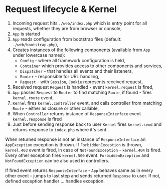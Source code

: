# Request lifecycle & Kernel

 1. Incoming request hits `./web/index.php` which is entry point for all requests, whether they are from browser or console,
 1. `App` is started
 1. `App` reads configuration from bootstrap files (default: `./web/bootstrap.php`),
 1. Creates instances of the following components (available from `App` under lowercase names):
    * `Config` - where all framework configuration is held,
    * `Container` which provides access to other components and services,
    * `Dispatcher` - that handles all events and their listeners,
    * `Router` - responsible for URL handling,
    * `Request` - with `Session`, `Cookie` represents received request,
 1. Received request `Request` is handled - event `kernel.request` is fired,
 1. `App` passes `Request` to `Router` to find matching `Route`, if found - fires `kernel.route` event,
 1. `Kernel` fires `kernel.controller` event, and calls controller from matching `Route` - either as closure or other callable,
 1. When `Controller` returns instance of `ResponseInterface` event `kernel.response` is fired
 1. Just before sending response back to user `Kernel` fires `kernel.send` and returns response to `index.php` where it's sent.

When returned response is not an instance of `ResponseInterface` an `AppException` exception is thrown.
If `ForbiddenException` is thrown, `kernel.403` event is fired, in case of `NotFoundException` - `kernel.404` is fired.
Every other exception fires `kernel.500` event.
`ForbiddenException` and `NotFoundException` can be also used in controllers.

If fired event returns `ResponseInterface` - `App` behaves same as in every other event - jumps to last step and sends returned `Response` to user.
If not, defined exception handler ... handles exception.